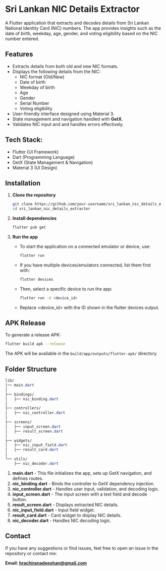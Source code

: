 # Sri Lankan NIC Details Extractor

A Flutter application that extracts and decodes details from Sri Lankan National Identity Card (NIC) numbers. The app provides insights such as the date of birth, weekday, age, gender, and voting eligibility based on the NIC number entered.

## Features

- Extracts details from both old and new NIC formats.
- Displays the following details from the NIC:
  - NIC format (Old/New)
  - Date of birth
  - Weekday of birth
  - Age
  - Gender
  - Serial Number
  - Voting eligibility
- User-friendly interface designed using Material 3.
- State management and navigation handled with **GetX**.
- Validates NIC input and and handles errors effectively.

## Tech Stack:

- Flutter (UI Framework)
- Dart (Programming Language)
- GetX (State Management & Navigation)
- Material 3 (UI Design)

<!-- ## Screenshots

| Input Screen | Result Screen |
|-------------|--------------|
| ![Input Screen](screenshots/input_screen.png) | ![Result Screen](screenshots/result_screen.png) | -->

## Installation

1. **Clone the repository**
    ```sh
    git clone https://github.com/your-username/sri_lankan_nic_details_extractor.git
    cd sri_lankan_nic_details_extractor
    ```

2. **Install dependencies**
    ```sh
    flutter pub get
    ```
3. **Run the app**
    - To start the application on a connected emulator or device, use:

        ```sh
        flutter run
        ```

    - If you have multiple devices/emulators connected, list them first with:

        ```sh
        flutter devices
        ```
    - Then, select a specific device to run the app:
        ```sh
        flutter run -d <device_id>
        ```
    - Replace <device_id> with the ID shown in the flutter devices output.

## APK Release
To generate a release APK:

```sh
flutter build apk --release
```
The APK will be available in the ```build/app/outputs/flutter-apk/``` directory.

## Folder Structure
```css
lib/
│── main.dart
│
├── bindings/
│   ├── nic_binding.dart
│
├── controllers/
│   ├── nic_controller.dart
│
├── screens/
│   ├── input_screen.dart
│   ├── result_screen.dart
│
├── widgets/
│   ├── nic_input_field.dart
│   ├── result_card.dart
│
└── utils/
    ├── nic_decoder.dart
```

1. **main.dart** - This file initializes the app, sets up GetX navigation, and defines routes.
2. **nic_binding.dart** - Binds the controller to GetX dependency injection.
3. **nic_controller.dart** - Handles user input, validation, and decoding logic.
4. **input_screen.dart** - The input screen with a text field and decode button.
5. **result_screen.dart** - Displays extracted NIC details.
6. **nic_input_field.dart** - Input field widget.
7. **result_card.dart** - Card widget to display NIC details.
8. **nic_decoder.dart** - Handles NIC decoding logic.

## Contact
If you have any suggestions or find issues, feel free to open an issue in the repository or contact me:

**Email: hrachiranadeeshan@gmail.com**
